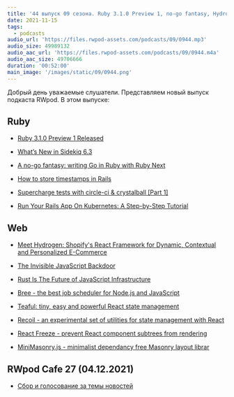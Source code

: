 ```yaml
---
title: '44 выпуск 09 сезона. Ruby 3.1.0 Preview 1, no-go fantasy, Hydrogen, Invisible JavaScript Backdoor, React Freeze и прочее'
date: 2021-11-15
tags:
  - podcasts
audio_url: 'https://files.rwpod-assets.com/podcasts/09/0944.mp3'
audio_size: 49989132
audio_aac_url: 'https://files.rwpod-assets.com/podcasts/09/0944.m4a'
audio_aac_size: 49706666
duration: '00:52:00'
main_image: '/images/static/09/0944.png'
---
```


Добрый день уважаемые слушатели. Представляем новый выпуск подкаста RWpod. В этом выпуске:

## Ruby

- [Ruby 3.1.0 Preview 1 Released](https://www.ruby-lang.org/en/news/2021/11/09/ruby-3-1-0-preview1-released/)
- [What’s New in Sidekiq 6.3](https://www.mikeperham.com/2021/11/07/whats-new-in-sidekiq-6.3/)
- [A no-go fantasy: writing Go in Ruby with Ruby Next](https://evilmartians.com/chronicles/a-no-go-fantasy-writing-go-in-ruby-with-ruby-next)

- [How to store timestamps in Rails](https://www.mbronikowski.com/blog/timestamps-in-rails)
- [Supercharge tests with circle-ci & crystalball [Part 1]](https://www.mrinmoydas.com/blog/2021/09/18/supercharge-rspec-with-crystalball.html)
- [Run Your Rails App On Kubernetes: A Step-by-Step Tutorial](https://www.honeybadger.io/blog/rails-on-kubernetes/)

## Web

- [Meet Hydrogen: Shopify's React Framework for Dynamic, Contextual and Personalized E-Commerce](https://www.smashingmagazine.com/2021/11/hydrogen-react-framework-dynamic-contextual-personalized-ecommerce/)
- [The Invisible JavaScript Backdoor](https://certitude.consulting/blog/en/invisible-backdoor/)
- [Rust Is The Future of JavaScript Infrastructure](https://leerob.io/blog/rust)

- [Bree - the best job scheduler for Node.js and JavaScript](https://jobscheduler.net/#/)
- [Teaful: tiny, easy and powerful React state management](https://aralroca.com/blog/teaful)
- [Recoil - an experimental set of utilities for state management with React](https://github.com/facebookexperimental/Recoil/releases/tag/0.5.2)
- [React Freeze - prevent React component subtrees from rendering](https://github.com/software-mansion-labs/react-freeze)
- [MiniMasonry.js - minimalist dependancy free Masonry layout librar](https://github.com/Spope/MiniMasonry.js)

## RWpod Cafe 27 (04.12.2021)

- [Сбор и голосование за темы новостей](https://github.com/rwpod/cafe-discussions/discussions/12)
